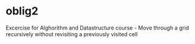 # oblig2

Excercise for Alghorithm and Datastructure course - Move through a grid recursively without revisiting a previously visited cell
